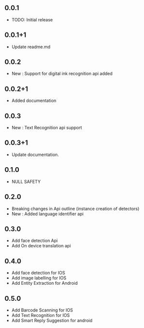 ## 0.0.1

* TODO: Initial release

## 0.0.1+1

* Update readme.md

## 0.0.2

* New : Support for digital ink recognition api added

## 0.0.2+1

* Added documentation

## 0.0.3

* New : Text Recognition api support

## 0.0.3+1

* Update documentation.

## 0.1.0

* NULL SAFETY

## 0.2.0

* Breaking changes in Api outline (instance creation of detectors)
* New : Added language identifier api

## 0.3.0

* Add face detection Api
* Add On device translation api

## 0.4.0

* Add face detection for IOS
* Add image labelling for IOS
* Add Entity Extraction for Android

## 0.5.0
* Add Barcode Scanning for IOS
* Add Text Recognition for IOS
* Add Smart Reply Suggestion for android